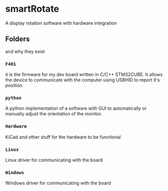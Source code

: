 # smartRotate
 A display rotation software with hardware integration



## Folders

and why they exist

### ```F401```

it is the firmware for my dev board written in C/C++ STM32CUBE. It allows the device to communicate with the computer using USBHID to report it's position.

### ```python```

A python implementation of a software with GUI to automatically or manually adjust the orientation of the monitor.

### ```Hardware```

KiCad and other stuff for the hardware to be functional 

### ```Linux```

Linux driver for communicating with the board

### ```Windows```

Windows driver for communicating with the board
